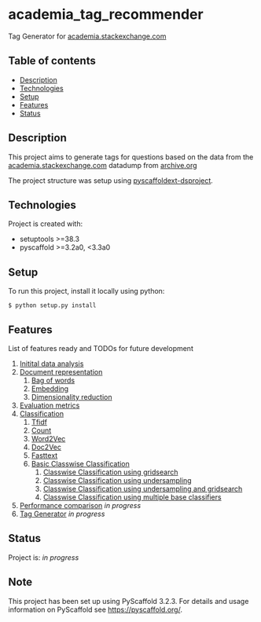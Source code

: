 # academia_tag_recommender

Tag Generator for [academia.stackexchange.com](https://academia.stackexchange.com/)

## Table of contents
* [Description](#description)
* [Technologies](#technologies)
* [Setup](#setup)
* [Features](#features)
* [Status](#status)

## Description

This project aims to generate tags for questions based on the data from the [academia.stackexchange.com](https://academia.stackexchange.com/)
 datadump from [archive.org](https://archive.org/details/stackexchange)
 
 The project structure was setup using [pyscaffoldext-dsproject](https://github.com/pyscaffold/pyscaffoldext-dsproject).
 
## Technologies
Project is created with:
* setuptools >=38.3
* pyscaffold >=3.2a0, <3.3a0
	
## Setup
To run this project, install it locally using python:

```
$ python setup.py install
```

## Features
List of features ready and TODOs for future development
1.	[Initital data analysis](notebooks/1.0-me-initial-data-exploration.ipynb)
2.	[Document representation](notebooks/2.0-me-document-representation.ipynb)
    1.	[Bag of words](notebooks/2.1-me-bag-of-words.ipynb)
    2.	[Embedding](notebooks/2.2-embedding.ipynb)
    3.	[Dimensionality reduction](notebooks/2.3-me-dimensionality-reduction.ipynb)
3.	[Evaluation metrics](notebooks/3.0-me-evaluation-metrics.ipynb)
4.	[Classification](notebooks/4.0-me-classification.ipynb)
    1.	[Tfidf](notebooks/4.1-me-classification-bow.ipynb)
    2.	[Count](notebooks/4.2-me-classification-count.ipynb)
    3.	[Word2Vec](notebooks/4.3-me-classification-word2vec.ipynb)
    4.	[Doc2Vec](notebooks/4.4-me-classification-doc2vec.ipynb)
    5.	[Fasttext](notebooks/4.5-me-classification-fasttext.ipynb)
    6.	[Basic Classwise Classification](notebooks/4.6.0-me-classwise.ipynb)
        1.	[Classwise Classification using gridsearch](notebooks/4.6.1-me-gridsearch.ipynb)
        2.	[Classwise Classification using undersampling](notebooks/4.6.2-me-classwise-undersampling.ipynb)
        3.	[Classwise Classification using undersampling and gridsearch](notebooks/4.6.3-me-undersampling-gridsearch.ipynb)
        4.	[Classwise Classification using multiple base classifiers](notebooks/4.6.4-me-classwise-multiple.ipynb)
5.	[Performance comparison](notebooks/5.0-me-performance-comparison.ipynb) _in progress_
6.	[Tag Generator](notebooks/6.0-me-generator.ipynb) _in progress_



## Status
Project is: _in progress_

## Note

This project has been set up using PyScaffold 3.2.3. For details and usage
information on PyScaffold see https://pyscaffold.org/.
